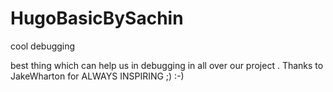 # HugoBasicBySachin
cool debugging

best thing which can help us in debugging in all over our project . Thanks to JakeWharton for ALWAYS INSPIRING ;) :-) 
